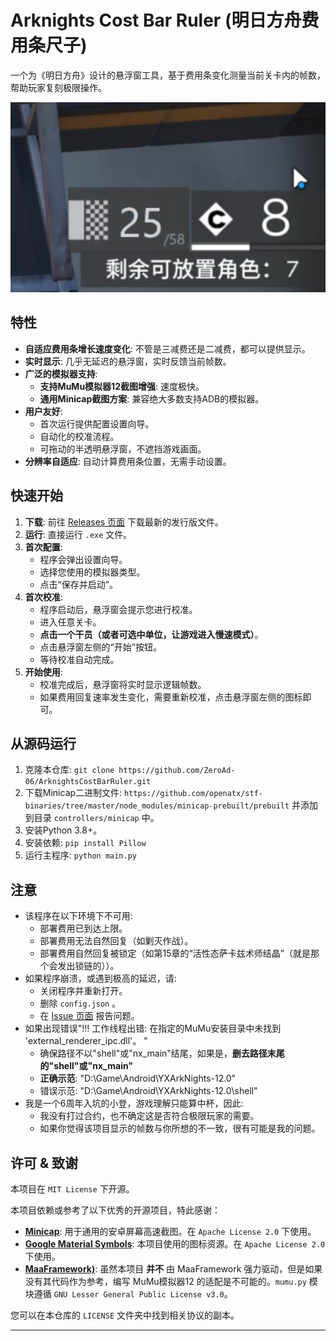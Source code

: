 # Arknights Cost Bar Ruler (明日方舟费用条尺子)

一个为《明日方舟》设计的悬浮窗工具，基于费用条变化测量当前关卡内的帧数，帮助玩家复刻极限操作。

![悬浮窗截图](readme/img.png)

## 特性

- **自适应费用条增长速度变化**: 不管是三减费还是二减费，都可以提供显示。
- **实时显示**: 几乎无延迟的悬浮窗，实时反馈当前帧数。
- **广泛的模拟器支持**:
  - **支持MuMu模拟器12截图增强**: 速度极快。
  - **通用Minicap截图方案**: 兼容绝大多数支持ADB的模拟器。
- **用户友好**:
  - 首次运行提供配置设置向导。
  - 自动化的校准流程。
  - 可拖动的半透明悬浮窗，不遮挡游戏画面。
- **分辨率自适应**: 自动计算费用条位置，无需手动设置。

## 快速开始

1.  **下载**: 前往 [Releases 页面](https://github.com/ZeroAd-06/ArknightsCostBarRuler/releases) 下载最新的发行版文件。
2.  **运行**: 直接运行 `.exe` 文件。
3.  **首次配置**:
    - 程序会弹出设置向导。
    - 选择您使用的模拟器类型。
    - 点击“保存并启动”。
4.  **首次校准**:
    - 程序启动后，悬浮窗会提示您进行校准。
    - 进入任意关卡。
    - **点击一个干员（或者可选中单位，让游戏进入慢速模式）**。
    - 点击悬浮窗左侧的“开始”按钮。
    - 等待校准自动完成。
5.  **开始使用**: 
    - 校准完成后，悬浮窗将实时显示逻辑帧数。
    - 如果费用回复速率发生变化，需要重新校准，点击悬浮窗左侧的图标即可。

## 从源码运行

1.  克隆本仓库: `git clone https://github.com/ZeroAd-06/ArknightsCostBarRuler.git`
2.  下载Minicap二进制文件: `https://github.com/openatx/stf-binaries/tree/master/node_modules/minicap-prebuilt/prebuilt` 并添加到目录 `controllers/minicap` 中。
3.  安装Python 3.8+。
4.  安装依赖: `pip install Pillow`
5.  运行主程序: `python main.py`

## 注意

*  该程序在以下环境下不可用: 
    - 部署费用已到达上限。
    - 部署费用无法自然回复（如剿灭作战）。
    - 部署费用自然回复被锁定（如第15章的“活性态萨卡兹术师结晶”（就是那个会发出锁链的））。
*  如果程序崩溃，或遇到极高的延迟，请: 
    - 关闭程序并重新打开。
    - 删除 `config.json` 。
    - 在 [Issue 页面](https://github.com/ZeroAd-06/ArknightsCostBarRuler/issues) 报告问题。
*  如果出现错误"!!! 工作线程出错: 在指定的MuMu安装目录中未找到 'external_renderer_ipc.dll'。 "
    - 确保路径不以"shell"或"nx_main"结尾，如果是，**删去路径末尾的"shell"或"nx_main"**
    - **正确示范**: "D:\Game\Android\YXArkNights-12.0"
    - 错误示范: "D:\Game\Android\YXArkNights-12.0\shell"
*  我是一个6周年入坑的小登，游戏理解只能算中杯，因此: 
    - 我没有打过合约，也不确定这是否符合极限玩家的需要。
    - 如果你觉得该项目显示的帧数与你所想的不一致，很有可能是我的问题。

## 许可 & 致谢

本项目在 `MIT License` 下开源。

本项目依赖或参考了以下优秀的开源项目，特此感谢：

- **[Minicap](https://github.com/DeviceFarmer/minicap)**: 用于通用的安卓屏幕高速截图。在 `Apache License 2.0` 下使用。
- **[Google Material Symbols](https://fonts.google.com/icons)**: 本项目使用的图标资源。在 `Apache License 2.0` 下使用。
- **[MaaFramework)](https://github.com/MaaXYZ/MaaFramework)**: 虽然本项目 **并不** 由 MaaFramework 强力驱动，但是如果没有其代码作为参考，编写 MuMu模拟器12 的适配是不可能的。`mumu.py` 模块遵循 `GNU Lesser General Public License v3.0`。

您可以在本仓库的 `LICENSE` 文件夹中找到相关协议的副本。

---